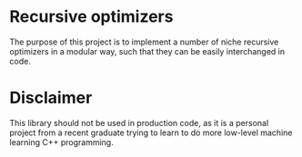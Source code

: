 # Recursive optimizers

The purpose of this project is to implement a number of niche recursive optimizers in a modular way, such that they can be easily interchanged in code. 

# Disclaimer
This library should not be used in production code, as it is a personal project from a recent graduate trying to learn to do more low-level machine learning C++ programming.
